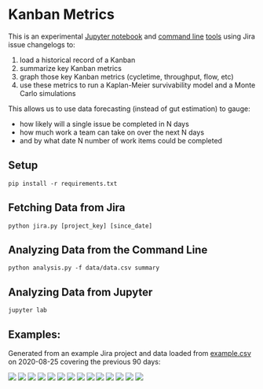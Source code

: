 # Kanban Metrics

This is an experimental [Jupyter notebook](kanban.ipynb) and [command line](jira.py) [tools](analysis.py) using Jira issue changelogs to:

1. load a historical record of a Kanban
2. summarize key Kanban metrics
2. graph those key Kanban metrics (cycletime, throughput, flow, etc)
3. use these metrics to run a Kaplan-Meier survivability model and a Monte Carlo simulations

This allows us to use data forecasting (instead of gut estimation) to gauge:

* how likely will a single issue be completed in N days
* how much work a team can take on over the next N days
* and by what date N number of work items could be completed


## Setup

```
pip install -r requirements.txt
```

## Fetching Data from Jira

```
python jira.py [project_key] [since_date]
```

## Analyzing Data from the Command Line

```
python analysis.py -f data/data.csv summary
```

## Analyzing Data from Jupyter

```
jupyter lab
```

## Examples:

Generated from an example Jira project and data loaded from [example.csv](data/example.csv) on 2020-08-25 covering the previous 90 days:
       
![](images/cycletime-timeline.png)
![](images/cycletime-histogram.png)
![](images/throughput-timeline.png)
![](images/throughput-histogram.png)
![](images/burndown-timeline.png)
![](images/flow-category-timeline.png)
![](images/flow-timeline.png)
![](images/flow-normalized-timeline.png)
![](images/wip-timeline.png)
![](images/wip-aging.png)
![](images/forecast-kaplan-meier.png)
![](images/forecast-weibull-survival.png)
![](images/forecast-montecarlo-when.png)
![](images/forecast-montecarlo-how.png)
